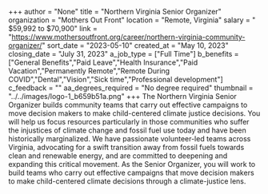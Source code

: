 +++
author = "None"
title = "Northern Virginia Senior Organizer"
organization = "Mothers Out Front"
location = "Remote, Virginia"
salary = " $59,992 to $70,900"
link = "https://www.mothersoutfront.org/career/northern-virginia-community-organizer/"
sort_date = "2023-05-10"
created_at = "May 10, 2023"
closing_date = "July 31, 2023"
a_job_type = ["Full Time"]
b_benefits = ["General Benefits","Paid Leave","Health Insurance","Paid Vacation","Permanently Remote","Remote During COVID","Dental","Vision","Sick time","Professional development"]
c_feedback = ""
aa_degrees_required = "No degree required"
thumbnail = "../../images/logo-1_b659b51a.png"
+++
The Northern Virginia Senior Organizer builds community teams that carry out effective campaigns to move decision makers to make child-centered climate justice decisions. You will help us focus resources particularly in those communities who suffer the injustices of climate change and fossil fuel use today and have been historically marginalized. We have passionate volunteer-led teams across Virginia, advocating for a swift transition away from fossil fuels towards clean and renewable energy, and are committed to deepening and expanding this critical movement. As the Senior Organizer, you will work to build teams who carry out effective campaigns that move decision makers to make child-centered climate decisions through a climate-justice lens. 
